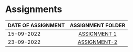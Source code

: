 #  Assignments

| DATE OF ASSIGNMENT |  ASSIGNMENT FOLDER |
| ------------------- | :-------------------: |
15-09-2022 | [ASSIGNMENT 1](./Assignment-1)
23-09-2022 | [ASSIGNMENT-2](./Assignment-2)